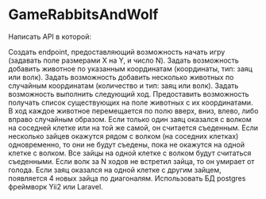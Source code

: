 # GameRabbitsAndWolf


Написать API в которой:

Создать endpoint, предоставляющий возможность начать игру (задавать поле размерами
X на Y, и число N).
Задать возможность добавить животное по указанным координатам (координаты, тип:
заяц или волк).
Задать возможность добавить несколько животных по случайным координатам
(количество и тип: заяц или волк).
Задать возможность выполнить следующий ход.
Предоставить возможность получать список существующих на поле животных с их
координатами.
В ход каждое животное перемещается по полю вверх, вниз, влево, либо вправо
случайным образом.
Если только один заяц оказался с волком на соседней клетке или на той же самой, он
считается съеденным.
Если несколько зайцев окажутся рядом с волком (на соседних клетках) одновременно, то
они не будут съедены, пока не окажутся на одной клетке с волком. Все зайцы на одной
клетке с волком будут считаться съеденными.
Если волк за N ходов не встретил зайца, то он умирает от голода.
Если заяц оказался на одной клетке с другим зайцем, появляется 4 новых зайца по
диагоналям.
Использовать БД postgres фреймворк Yii2 или Laravel.

